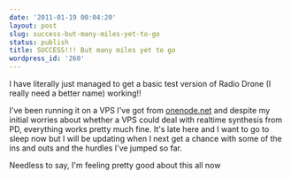 ```yaml
---
date: '2011-01-19 00:04:20'
layout: post
slug: success-but-many-miles-yet-to-go
status: publish
title: SUCCESS!!! But many miles yet to go
wordpress_id: '260'
---
```


I have literally just managed to get a basic test version of Radio Drone (I really need a better name) working!!

I've been running it on a VPS I've got from [onenode.net](http://www.onenode.net/) and despite my initial worries about whether a VPS could deal with realtime synthesis from PD, everything works pretty much fine. It's late here and I want to go to sleep now but I will be updating when I next get a chance with some of the ins and outs and the hurdles I've jumped so far.

Needless to say, I'm feeling pretty good about this all now
